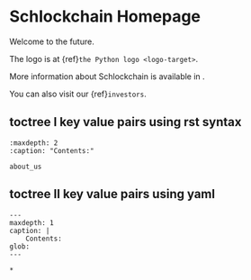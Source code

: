 # Schlockchain Homepage

Welcome to the future.

The logo is at {ref}`the Python logo <logo-target>`.

More information about Schlockchain is available in [](about_us).

You can also visit our {ref}`investors`.

## toctree I key value pairs using rst syntax

```{toctree}
:maxdepth: 2
:caption: "Contents:"
   
about_us
```

## toctree II key value pairs using yaml

```{toctree}
---
maxdepth: 1
caption: |
    Contents:
glob:
---

*
```
